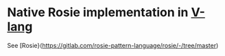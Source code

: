 # Native Rosie implementation in [V-lang](https://vlang.io)

See [Rosie}(https://gitlab.com/rosie-pattern-language/rosie/-/tree/master)
